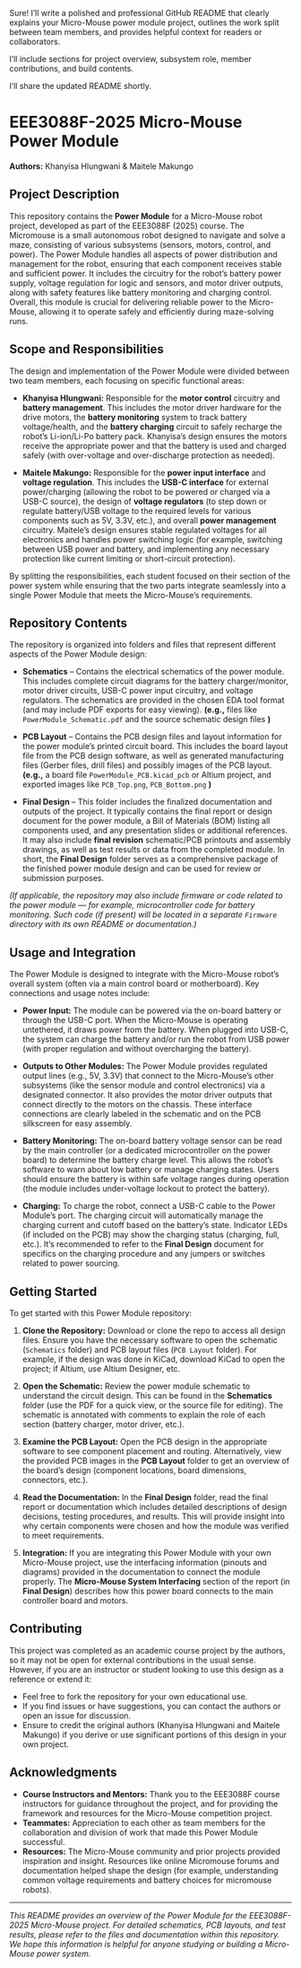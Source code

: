 Sure! I’ll write a polished and professional GitHub README that clearly explains your Micro-Mouse power module project, outlines the work split between team members, and provides helpful context for readers or collaborators.

I’ll include sections for project overview, subsystem role, member contributions, and build contents.

I’ll share the updated README shortly.


# EEE3088F-2025 Micro-Mouse Power Module

**Authors:** Khanyisa Hlungwani & Maitele Makungo

## Project Description

This repository contains the **Power Module** for a Micro-Mouse robot project, developed as part of the EEE3088F (2025) course. The Micromouse is a small autonomous robot designed to navigate and solve a maze, consisting of various subsystems (sensors, motors, control, and power). The Power Module handles all aspects of power distribution and management for the robot, ensuring that each component receives stable and sufficient power. It includes the circuitry for the robot’s battery power supply, voltage regulation for logic and sensors, and motor driver outputs, along with safety features like battery monitoring and charging control. Overall, this module is crucial for delivering reliable power to the Micro-Mouse, allowing it to operate safely and efficiently during maze-solving runs.

## Scope and Responsibilities

The design and implementation of the Power Module were divided between two team members, each focusing on specific functional areas:

* **Khanyisa Hlungwani:** Responsible for the **motor control** circuitry and **battery management**. This includes the motor driver hardware for the drive motors, the **battery monitoring** system to track battery voltage/health, and the **battery charging** circuit to safely recharge the robot’s Li-ion/Li-Po battery pack. Khanyisa’s design ensures the motors receive the appropriate power and that the battery is used and charged safely (with over-voltage and over-discharge protection as needed).

* **Maitele Makungo:** Responsible for the **power input interface** and **voltage regulation**. This includes the **USB-C interface** for external power/charging (allowing the robot to be powered or charged via a USB-C source), the design of **voltage regulators** (to step down or regulate battery/USB voltage to the required levels for various components such as 5V, 3.3V, etc.), and overall **power management** circuitry. Maitele’s design ensures stable regulated voltages for all electronics and handles power switching logic (for example, switching between USB power and battery, and implementing any necessary protection like current limiting or short-circuit protection).

By splitting the responsibilities, each student focused on their section of the power system while ensuring that the two parts integrate seamlessly into a single Power Module that meets the Micro-Mouse’s requirements.

## Repository Contents

The repository is organized into folders and files that represent different aspects of the Power Module design:

* **Schematics** – Contains the electrical schematics of the power module. This includes complete circuit diagrams for the battery charger/monitor, motor driver circuits, USB-C power input circuitry, and voltage regulators. The schematics are provided in the chosen EDA tool format (and may include PDF exports for easy viewing). **(e.g.,** files like `PowerModule_Schematic.pdf` and the source schematic design files **)**

* **PCB Layout** – Contains the PCB design files and layout information for the power module’s printed circuit board. This includes the board layout file from the PCB design software, as well as generated manufacturing files (Gerber files, drill files) and possibly images of the PCB layout. **(e.g.,** a board file `PowerModule_PCB.kicad_pcb` or Altium project, and exported images like `PCB_Top.png`, `PCB_Bottom.png` **)**

* **Final Design** – This folder includes the finalized documentation and outputs of the project. It typically contains the final report or design document for the power module, a Bill of Materials (BOM) listing all components used, and any presentation slides or additional references. It may also include **final revision** schematic/PCB printouts and assembly drawings, as well as test results or data from the completed module. In short, the **Final Design** folder serves as a comprehensive package of the finished power module design and can be used for review or submission purposes.

*(If applicable, the repository may also include firmware or code related to the power module — for example, microcontroller code for battery monitoring. Such code (if present) will be located in a separate `Firmware` directory with its own README or documentation.)*

## Usage and Integration

The Power Module is designed to integrate with the Micro-Mouse robot’s overall system (often via a main control board or motherboard). Key connections and usage notes include:

* **Power Input:** The module can be powered via the on-board battery or through the USB-C port. When the Micro-Mouse is operating untethered, it draws power from the battery. When plugged into USB-C, the system can charge the battery and/or run the robot from USB power (with proper regulation and without overcharging the battery).

* **Outputs to Other Modules:** The Power Module provides regulated output lines (e.g., 5V, 3.3V) that connect to the Micro-Mouse’s other subsystems (like the sensor module and control electronics) via a designated connector. It also provides the motor driver outputs that connect directly to the motors on the chassis. These interface connections are clearly labeled in the schematic and on the PCB silkscreen for easy assembly.

* **Battery Monitoring:** The on-board battery voltage sensor can be read by the main controller (or a dedicated microcontroller on the power board) to determine the battery charge level. This allows the robot’s software to warn about low battery or manage charging states. Users should ensure the battery is within safe voltage ranges during operation (the module includes under-voltage lockout to protect the battery).

* **Charging:** To charge the robot, connect a USB-C cable to the Power Module’s port. The charging circuit will automatically manage the charging current and cutoff based on the battery’s state. Indicator LEDs (if included on the PCB) may show the charging status (charging, full, etc.). It’s recommended to refer to the **Final Design** document for specifics on the charging procedure and any jumpers or switches related to power sourcing.

## Getting Started

To get started with this Power Module repository:

1. **Clone the Repository:** Download or clone the repo to access all design files. Ensure you have the necessary software to open the schematic (`Schematics` folder) and PCB layout files (`PCB Layout` folder). For example, if the design was done in KiCad, download KiCad to open the project; if Altium, use Altium Designer, etc.

2. **Open the Schematic:** Review the power module schematic to understand the circuit design. This can be found in the **Schematics** folder (use the PDF for a quick view, or the source file for editing). The schematic is annotated with comments to explain the role of each section (battery charger, motor driver, etc.).

3. **Examine the PCB Layout:** Open the PCB design in the appropriate software to see component placement and routing. Alternatively, view the provided PCB images in the **PCB Layout** folder to get an overview of the board’s design (component locations, board dimensions, connectors, etc.).

4. **Read the Documentation:** In the **Final Design** folder, read the final report or documentation which includes detailed descriptions of design decisions, testing procedures, and results. This will provide insight into why certain components were chosen and how the module was verified to meet requirements.

5. **Integration:** If you are integrating this Power Module with your own Micro-Mouse project, use the interfacing information (pinouts and diagrams) provided in the documentation to connect the module properly. The **Micro-Mouse System Interfacing** section of the report (in **Final Design**) describes how this power board connects to the main controller board and motors.

## Contributing

This project was completed as an academic course project by the authors, so it may not be open for external contributions in the usual sense. However, if you are an instructor or student looking to use this design as a reference or extend it:

* Feel free to fork the repository for your own educational use.
* If you find issues or have suggestions, you can contact the authors or open an issue for discussion.
* Ensure to credit the original authors (Khanyisa Hlungwani and Maitele Makungo) if you derive or use significant portions of this design in your own project.

## Acknowledgments

* **Course Instructors and Mentors:** Thank you to the EEE3088F course instructors for guidance throughout the project, and for providing the framework and resources for the Micro-Mouse competition project.
* **Teammates:** Appreciation to each other as team members for the collaboration and division of work that made this Power Module successful.
* **Resources:** The Micro-Mouse community and prior projects provided inspiration and insight. Resources like online Micromouse forums and documentation helped shape the design (for example, understanding common voltage requirements and battery choices for micromouse robots).



---

*This README provides an overview of the Power Module for the EEE3088F-2025 Micro-Mouse project. For detailed schematics, PCB layouts, and test results, please refer to the files and documentation within this repository. We hope this information is helpful for anyone studying or building a Micro-Mouse power system.*

 
